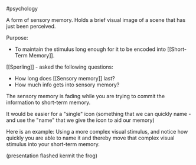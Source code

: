 #psychology 

A form of sensory memory.
Holds a brief visual image of a scene that has just been perceived.

Purpose:
- To maintain the stimulus long enough for it to be encoded into [[Short-Term Memory]].

[[Sperling]] - asked the following questions:
- How long does [[Sensory memory]] last?
- How much info gets into sensory memory?

The sensory memory is fading while you are trying to commit the information to short-term memory.

It would be easier for a "single" icon (something that we can quickly name - and use the "name" that we give the icon to aid our memory)

Here is an example:
Using a more complex visual stimulus, and notice how quickly you are able to name it and thereby move that complex visual stimulus into your
short-term memory.

(presentation flashed kermit the frog)


